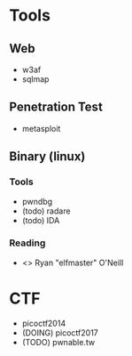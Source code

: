 # Tools
## Web
- w3af
- sqlmap
## Penetration Test
- metasploit
## Binary (linux)
### Tools
- pwndbg
- (todo) radare
- (todo) IDA
### Reading
- <<Learning Linux Binary Analysis>> Ryan "elfmaster" O'Neill

# CTF
- picoctf2014
- (DOING) picoctf2017
- (TODO) pwnable.tw
